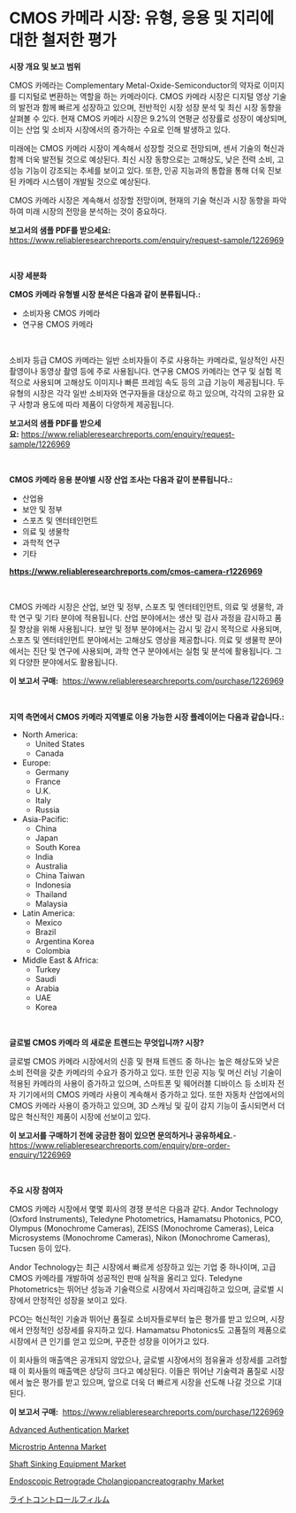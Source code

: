 <p><h1>CMOS 카메라 시장: 유형, 응용 및 지리에 대한 철저한 평가</h1></p><p><strong>시장 개요 및 보고 범위</strong></p>
<p><p>CMOS 카메라는 Complementary Metal-Oxide-Semiconductor의 약자로 이미지를 디지털로 변환하는 역할을 하는 카메라이다. CMOS 카메라 시장은 디지털 영상 기술의 발전과 함께 빠르게 성장하고 있으며, 전반적인 시장 성장 분석 및 최신 시장 동향을 살펴볼 수 있다. 현재 CMOS 카메라 시장은 9.2%의 연평균 성장률로 성장이 예상되며, 이는 산업 및 소비자 시장에서의 증가하는 수요로 인해 발생하고 있다. </p><p>미래에는 CMOS 카메라 시장이 계속해서 성장할 것으로 전망되며, 센서 기술의 혁신과 함께 더욱 발전될 것으로 예상된다. 최신 시장 동향으로는 고해상도, 낮은 전력 소비, 고성능 기능이 강조되는 추세를 보이고 있다. 또한, 인공 지능과의 통합을 통해 더욱 진보된 카메라 시스템이 개발될 것으로 예상된다.</p><p>CMOS 카메라 시장은 계속해서 성장할 전망이며, 현재의 기술 혁신과 시장 동향을 파악하여 미래 시장의 전망을 분석하는 것이 중요하다.</p></p>
<p><strong>보고서의 샘플 PDF를 받으세요:</strong> <a href="https://www.reliableresearchreports.com/enquiry/request-sample/1226969">https://www.reliableresearchreports.com/enquiry/request-sample/1226969</a></p>
<p>&nbsp;</p>
<p><strong>시장 세분화</strong></p>
<p><strong>CMOS 카메라 유형별 시장 분석은 다음과 같이 분류됩니다.:</strong></p>
<p><ul><li>소비자용 CMOS 카메라</li><li>연구용 CMOS 카메라</li></ul></p>
<p>&nbsp;</p>
<p><p>소비자 등급 CMOS 카메라는 일반 소비자들이 주로 사용하는 카메라로, 일상적인 사진 촬영이나 동영상 촬영 등에 주로 사용됩니다. 연구용 CMOS 카메라는 연구 및 실험 목적으로 사용되며 고해상도 이미지나 빠른 프레임 속도 등의 고급 기능이 제공됩니다. 두 유형의 시장은 각각 일반 소비자와 연구자들을 대상으로 하고 있으며, 각각의 고유한 요구 사항과 용도에 따라 제품이 다양하게 제공됩니다.</p></p>
<p><strong>보고서의 샘플 PDF를 받으세요:</strong>&nbsp;<a href="https://www.reliableresearchreports.com/enquiry/request-sample/1226969">https://www.reliableresearchreports.com/enquiry/request-sample/1226969</a></p>
<p>&nbsp;</p>
<p><strong> CMOS 카메라 응용 분야별 시장 산업 조사는 다음과 같이 분류됩니다.:</strong></p>
<p><ul><li>산업용</li><li>보안 및 정부</li><li>스포츠 및 엔터테인먼트</li><li>의료 및 생물학</li><li>과학적 연구</li><li>기타</li></ul></p>
<p><strong><a href="https://www.reliableresearchreports.com/cmos-camera-r1226969">https://www.reliableresearchreports.com/cmos-camera-r1226969</a></strong></p>
<p>&nbsp;</p>
<p><p>CMOS 카메라 시장은 산업, 보안 및 정부, 스포츠 및 엔터테인먼트, 의료 및 생물학, 과학 연구 및 기타 분야에 적용됩니다. 산업 분야에서는 생산 및 검사 과정을 감시하고 품질 향상을 위해 사용됩니다. 보안 및 정부 분야에서는 감시 및 감시 목적으로 사용되며, 스포츠 및 엔터테인먼트 분야에서는 고해상도 영상을 제공합니다. 의료 및 생물학 분야에서는 진단 및 연구에 사용되며, 과학 연구 분야에서는 실험 및 분석에 활용됩니다. 그 외 다양한 분야에서도 활용됩니다.</p></p>
<p><strong>이 보고서 구매:</strong>&nbsp; <a href="https://www.reliableresearchreports.com/purchase/1226969">https://www.reliableresearchreports.com/purchase/1226969</a></p>
<p>&nbsp;</p>
<p><strong>지역 측면에서 CMOS 카메라 지역별로 이용 가능한 시장 플레이어는 다음과 같습니다.:</strong></p>
<p><ul>
    <li>
        North America:
        <ul>
            <li>United States</li>
            <li>Canada</li>
        </ul>
    </li>
    <li>
        Europe:
        <ul>
            <li>Germany</li>
            <li>France</li>
            <li>U.K.</li>
            <li>Italy</li>
            <li>Russia</li>
        </ul>
    </li>
    <li>
        Asia-Pacific:
        <ul>
            <li>China</li>
            <li>Japan</li>
            <li>South Korea</li>
            <li>India</li>
            <li>Australia</li>
            <li>China Taiwan</li>
            <li>Indonesia</li>
            <li>Thailand</li>
            <li>Malaysia</li>
        </ul>
    </li>
    <li>
        Latin America:
        <ul>
            <li>Mexico</li>
            <li>Brazil</li>
            <li>Argentina Korea</li>
            <li>Colombia</li>
        </ul>
    </li>
    <li>
        Middle East & Africa:
        <ul>
            <li>Turkey</li>
            <li>Saudi</li>
            <li>Arabia</li>
            <li>UAE</li>
            <li>Korea</li>
        </ul>
    </li>
    </ul></p>
<p>&nbsp;</p>
<p><strong>글로벌 CMOS 카메라 의 새로운 트렌드는 무엇입니까? 시장?</strong></p>
<p><p>글로벌 CMOS 카메라 시장에서의 신흥 및 현재 트렌드 중 하나는 높은 해상도와 낮은 소비 전력을 갖춘 카메라의 수요가 증가하고 있다. 또한 인공 지능 및 머신 러닝 기술이 적용된 카메라의 사용이 증가하고 있으며, 스마트폰 및 웨어러블 디바이스 등 소비자 전자 기기에서의 CMOS 카메라 사용이 계속해서 증가하고 있다. 또한 자동차 산업에서의 CMOS 카메라 사용이 증가하고 있으며, 3D 스캐닝 및 깊이 감지 기능이 출시되면서 더 많은 혁신적인 제품이 시장에 선보이고 있다.</p></p>
<p><strong>이 보고서를 구매하기 전에 궁금한 점이 있으면 문의하거나 공유하세요.</strong>- <a href="https://www.reliableresearchreports.com/enquiry/pre-order-enquiry/1226969">https://www.reliableresearchreports.com/enquiry/pre-order-enquiry/1226969</a></p>
<p>&nbsp;</p>
<p><strong>주요 시장 참여자</strong></p>
<p><p>CMOS 카메라 시장에서 몇몇 회사의 경쟁 분석은 다음과 같다. Andor Technology (Oxford Instruments), Teledyne Photometrics, Hamamatsu Photonics, PCO, Olympus (Monochrome Cameras), ZEISS (Monochrome Cameras), Leica Microsystems (Monochrome Cameras), Nikon (Monochrome Cameras), Tucsen 등이 있다. </p><p>Andor Technology는 최근 시장에서 빠르게 성장하고 있는 기업 중 하나이며, 고급 CMOS 카메라를 개발하여 성공적인 판매 실적을 올리고 있다. Teledyne Photometrics는 뛰어난 성능과 기술력으로 시장에서 자리매김하고 있으며, 글로벌 시장에서 안정적인 성장을 보이고 있다. </p><p>PCO는 혁신적인 기술과 뛰어난 품질로 소비자들로부터 높은 평가를 받고 있으며, 시장에서 안정적인 성장세를 유지하고 있다. Hamamatsu Photonics도 고품질의 제품으로 시장에서 큰 인기를 얻고 있으며, 꾸준한 성장을 이어가고 있다. </p><p>이 회사들의 매출액은 공개되지 않았으나, 글로벌 시장에서의 점유율과 성장세를 고려할 때 이 회사들의 매출액은 상당히 크다고 예상된다. 이들은 뛰어난 기술력과 품질로 시장에서 높은 평가를 받고 있으며, 앞으로 더욱 더 빠르게 시장을 선도해 나갈 것으로 기대된다.</p></p>
<p><strong>이 보고서 구매:</strong>&nbsp;&nbsp;<a href="https://www.reliableresearchreports.com/purchase/1226969">https://www.reliableresearchreports.com/purchase/1226969</a></p>
<p><p><a href="https://www.linkedin.com/pulse/advanced-authentication-market-outlook-industry-overview-forecast-lfyfe?trackingId=XHeRXhtC0QMuKijWDycnoQ%3D%3D">Advanced Authentication Market</a></p><p><a href="https://github.com/guneycigdem35/Market-Research-Report-List-2/blob/main/microstrip-antenna-market.md">Microstrip Antenna Market</a></p><p><a href="https://github.com/biheemgalvinlouises6hokrh3h/Market-Research-Report-List-2/blob/main/shaft-sinking-equipment-market.md">Shaft Sinking Equipment Market</a></p><p><a href="https://www.linkedin.com/pulse/endoscopic-retrograde-cholangiopancreatography-market-analysis-clhof?trackingId=tO6zjcTe5DfCQ8K07igvTA%3D%3D">Endoscopic Retrograde Cholangiopancreatography Market</a></p><p><a href="https://medium.com/@alioukaye1/%E5%85%89%E5%88%B6%E5%BE%A1%E3%83%95%E3%82%A3%E3%83%AB%E3%83%A0%E5%B8%82%E5%A0%B4%E3%81%AE%E5%88%86%E6%9E%90-%E3%81%9D%E3%81%AEcagr-%E5%B8%82%E5%A0%B4%E3%82%BB%E3%82%B0%E3%83%A1%E3%83%B3%E3%83%86%E3%83%BC%E3%82%B7%E3%83%A7%E3%83%B3-%E3%81%8A%E3%82%88%E3%81%B3%E3%82%B0%E3%83%AD%E3%83%BC%E3%83%90%E3%83%AB%E7%94%A3%E6%A5%AD%E6%A6%82%E8%A6%81-238f1d175f56">ライトコントロールフィルム</a></p></p>
